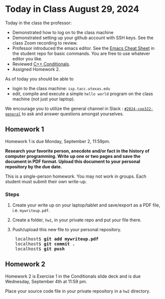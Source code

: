 # Today in Class August 29, 2024  

Today in the class the professor:

* Demonstrated how to log on to the class machine
* Demonstrated setting up your github account with SSH keys.  See the class Zoom recording to review.  
* Professor introduced the emacs editor.  See the [Emacs Cheat Sheet](https://github.com/TACC/coe322fall2024/blob/main/tutorials/emacs%20cheat%20sheet.pdf) in the student repo for basic commands.  You are free to use whatever editor you like. 
* Reviewed [C++ Conditionals](https://github.com/TACC/coe322fall2024/blob/main/lectures/3%20Conditionals.pdf).
* Assigned Homework 2.

As of today you should be able to 

* login to the class machine: `isp.tacc.utexas.edu`
* edit, compile and execute a simple `hello world` program on the class machine (not just your laptop).

We encourage you to utilize the general channel in Slack : [`#2024-coe322-general`](https://join.slack.com/t/tacc-learn/shared_invite/zt-2p8bpr3gw-d2MpUDfYP1vjm6nQj7GM7g)  to ask and answer questions amongst yourselves.  


## Homework 1 

Homework 1 is due Monday, September 2, 11:59pm.  

**Research your favorite person, anecdote and/or fact in the history of computer programming.  Write up one or two pages and save the document in PDF format. Upload this document to your personal repository by the due date.**

This is a single-person homework. You may not work in groups.  Each student must submit their own write-up.

### Steps

1. Create your write up on your laptop/tablet and save/export as a PDF file, i.e. `mywriteup.pdf`.
1. Create a folder, `hw1`, in your private repo and put your file there.
1. Push/upload this new file to your personal repository.  

	<pre>
	localhost$ <b>git add mywriteup.pdf</b>
	localhost$ <b>git commit .</b>
	localhost$ <b>git push</b></pre>


## Homework 2 

Homework 2 is Exercise 1 in the Conditionals slide deck and is due Wednesday, September 4th at 11:59 pm.

Place your source code file in your private repository in a `hw2` directory.




